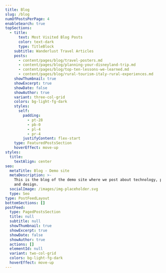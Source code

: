```yaml
---
title: Blog
slug: /blog
numOfPostsPerPage: 4
enableSearch: true
topSections:
  - title:
      text: Most Visited Blog Posts
      color: text-dark
      type: TitleBlock
    subtitle: Wanderlust Travel Articles
    posts:
      - content/pages/blog/travel-posters.md
      - content/pages/blog/planning-your-disneyland-trip.md
      - content/pages/blog/top-ten-lessons-we-learned.md
      - content/pages/blog/rural-tourism-italy-rural-experiences.md
    showThumbnail: true
    showExcerpt: true
    showDate: false
    showAuthor: true
    variant: three-col-grid
    colors: bg-light-fg-dark
    styles:
      self:
        padding:
          - pt-28
          - pb-0
          - pl-4
          - pr-4
        justifyContent: flex-start
    type: FeaturedPostsSection
    hoverEffect: move-up
styles:
  title:
    textAlign: center
seo:
  metaTitle: Blog - Demo site
  metaDescription: >-
    This is the blog of the demo site where we post about technology, product,
    and design.
  socialImage: /images/img-placeholder.svg
  type: Seo
type: PostFeedLayout
bottomSections: []
postFeed:
  type: PagedPostsSection
  title: null
  subtitle: null
  showThumbnail: true
  showExcerpt: true
  showDate: false
  showAuthor: true
  actions: []
  elementId: null
  variant: two-col-grid
  colors: bg-light-fg-dark
  hoverEffect: move-up
---
```

